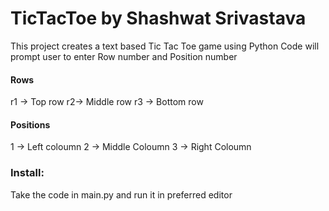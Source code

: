 # TicTacToe by Shashwat Srivastava
This project creates a text based Tic Tac Toe game using Python
Code will prompt user to enter Row number and Position number

#### Rows
r1 -> Top row
r2-> Middle row
r3 -> Bottom row
#### Positions
1 -> Left coloumn
2 -> Middle Coloumn
3 -> Right Coloumn
### Install: 
Take the code in main.py and run it in preferred editor

